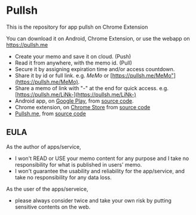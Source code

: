 # Pullsh
This is the repository for app pullsh on Chrome Extension

You can download it on Android, Chrome Extension, or use the webapp on https://pullsh.me

- Create your memo and save it on cloud. (Push)
- Read it from anywhere, with the memo id. (Pull)
- Secure it by assigning expiration time and/or access countdown.
- Share it by id or full link. e.g. *MeMo* or [https://pullsh.me/MeMo"](https://pullsh.me/MeMo).
- Share a memo of link with "-" at the end for quick access. e.g. [https://pullsh.me/LiNk-](https://pullsh.me/LiNk-)
- Android app, on [Google Play](https://play.google.com/store/apps/details?id=xyz.jienan.pushpull), from [source code](https://github.com/zjn0505/Pullsh-Android).
- Chrome extension, on [Chrome Store](https://chrome.google.com/webstore/detail/pullsh/efinljejnfeaongopbnijppjolghpook) from [source code](https://github.com/zjn0505/Pullsh)
- [Pullsh.me](https://pullsh.me), from [source code](https://github.com/zjn0505/MemoNode) 




## EULA
As the author of apps/service,
- I won't READ or USE your memo content for any purpose and I take no responsibility for what is published in users' memo.
- I won't guarantee the usability and reliability for the app/service, and take no responsibility for any data loss. 

As the user of the apps/serveice,
- please always consider twice and take your own risk by putting sensitive contents on the web.
